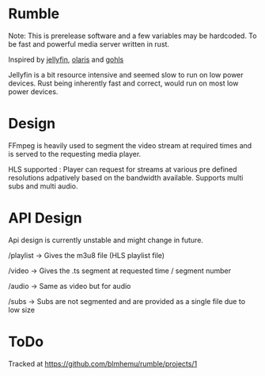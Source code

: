 # Rumble
Note: This is prerelease software and a few variables may be hardcoded.
To be fast and powerful media server written in rust.

Inspired by [jellyfin](https://jellyfin.org/), [olaris](https://gitlab.com/olaris/olaris-server) and [gohls](https://github.com/shimberger/gohls)

Jellyfin is a bit resource intensive and seemed slow to run on low power devices. Rust being inherently fast and correct, would run on most low power devices.

# Design
FFmpeg is heavily used to segment the video stream at required times and is served to the requesting media player.

HLS supported : Player can request for streams at various pre defined resolutions adpatively based on the bandwidth available.
Supports multi subs and multi audio.

# API Design
Api design is currently unstable and might change in future.

/playlist -> Gives the m3u8 file (HLS playlist file)

/video -> Gives the .ts segment at requested time / segment number

/audio -> Same as video but for audio

/subs -> Subs are not segmented and are provided as a single file due to low size

# ToDo
Tracked at https://github.com/blmhemu/rumble/projects/1
